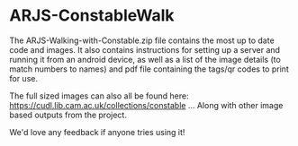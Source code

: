 # ARJS-ConstableWalk

The ARJS-Walking-with-Constable.zip file contains the most up to date code and images. It also contains instructions for setting up a server and running it from an android device, as well as a list of the image details (to match numbers to names) and pdf file containing the tags/qr codes to print for use.

The full sized images can also all be found here:
https://cudl.lib.cam.ac.uk/collections/constable
... Along with other image based outputs from the project.

We'd love any feedback if anyone tries using it! 
